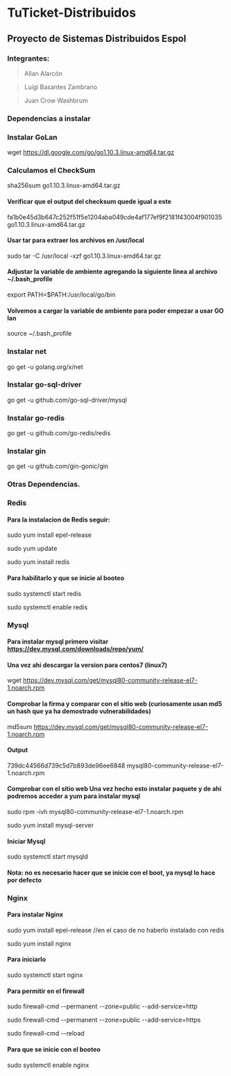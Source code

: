 # **TuTicket-Distribuidos**

## Proyecto de Sistemas Distribuidos Espol

### Integrantes:

>Allan Alarcón

>Luigi Basantes Zambrano

>Juan Crow Washbrum

### Dependencias a instalar
### Instalar GoLan

wget https://dl.google.com/go/go1.10.3.linux-amd64.tar.gz

### Calculamos el CheckSum
sha256sum go1.10.3.linux-amd64.tar.gz 

#### Verificar que el output del checksum quede igual a este
fa1b0e45d3b647c252f51f5e1204aba049cde4af177ef9f2181f43004f901035  go1.10.3.linux-amd64.tar.gz

#### Usar tar para extraer los archivos en /usr/local
sudo tar -C /usr/local -xzf go1.10.3.linux-amd64.tar.gz

#### Adjustar la variable de ambiente agregando la siguiente linea al archivo ~/.bash_profile

export PATH=$PATH:/usr/local/go/bin

#### Volvemos a cargar la variable de ambiente para poder empezar a usar GO lan

source ~/.bash_profile



### Instalar net

go get -u golang.org/x/net

### Instalar go-sql-driver

go get -u github.com/go-sql-driver/mysql

### Instalar go-redis

go get -u github.com/go-redis/redis

### Instalar gin

go get -u github.com/gin-gonic/gin

### Otras Dependencias.

### Redis

#### Para la instalacion de Redis seguir:

sudo yum install epel-release

sudo yum update

sudo yum install redis

#### Para habilitarlo y que se inicie al booteo

sudo systemctl start redis

sudo systemctl enable redis

### Mysql

#### Para instalar mysql primero visitar https://dev.mysql.com/downloads/repo/yum/ 

#### Una vez ahi descargar la version para centos7 (linux7)

wget https://dev.mysql.com/get/mysql80-community-release-el7-1.noarch.rpm

#### Comprobar la firma y comparar con el sitio web (curiosamente usan md5 un hash que ya ha demostrado vulnerabilidades)

md5sum https://dev.mysql.com/get/mysql80-community-release-el7-1.noarch.rpm


#### Output
739dc44566d739c5d7b893de96ee6848  mysql80-community-release-el7-1.noarch.rpm

#### Comprobar con el sitio web Una vez hecho esto instalar paquete y de ahi podremos acceder a yum para instalar mysql

sudo rpm -ivh mysql80-community-release-el7-1.noarch.rpm

sudo yum install mysql-server

#### Iniciar Mysql

sudo systemctl start mysqld

#### Nota: no es necesario hacer que se inicie con el boot, ya mysql lo hace por defecto

### Nginx

#### Para instalar Nginx

sudo yum install epel-release //en el caso de no haberlo instalado con redis

sudo yum install nginx

#### Para iniciarlo

sudo systemctl start nginx

#### Para permitir en el firewall

sudo firewall-cmd --permanent --zone=public --add-service=http 

sudo firewall-cmd --permanent --zone=public --add-service=https

sudo firewall-cmd --reload

#### Para que se inicie con el booteo

sudo systemctl enable nginx

